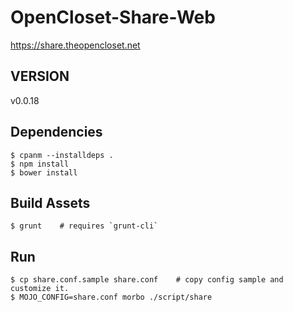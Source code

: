 # OpenCloset-Share-Web #

https://share.theopencloset.net

## VERSION ##

v0.0.18

## Dependencies ##

    $ cpanm --installdeps .
    $ npm install
    $ bower install

## Build Assets ##

    $ grunt    # requires `grunt-cli`

## Run ##

    $ cp share.conf.sample share.conf    # copy config sample and customize it.
    $ MOJO_CONFIG=share.conf morbo ./script/share

